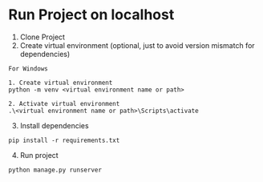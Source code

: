 

# Run Project on localhost

1. Clone Project
2. Create virtual environment (optional, just to avoid version mismatch for dependencies)
```
For Windows

1. Create virtual environment
python -m venv <virtual environment name or path>

2. Activate virtual environment
.\<virtual environment name or path>\Scripts\activate
```
3. Install dependencies
```
pip install -r requirements.txt
```
4. Run project
```
python manage.py runserver
```
